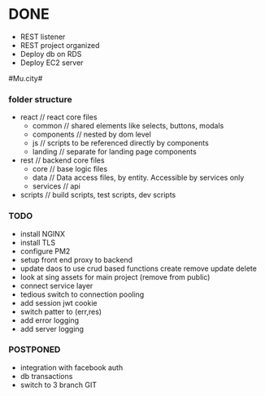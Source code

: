 # DONE #
* REST listener
* REST project organized
* Deploy db on RDS
* Deploy EC2 server

#Mu.city#

### folder structure ###
* react // react core files
    * common // shared elements like selects, buttons, modals
    * components // nested by dom level
    * js // scripts to be referenced directly by components
    * landing // separate for landing page components
* rest // backend core files
    * core // base logic files
    * data // Data access files, by entity. Accessible by services only
    * services // api
* scripts // build scripts, test scripts, dev scripts

### TODO ###
* install NGINX
* install TLS
* configure PM2
* setup front end proxy to backend
* update daos to use crud based functions create remove update delete
* look at sing assets for main project (remove from public)
* connect service layer
* tedious switch to connection pooling
* add session jwt cookie
* switch patter to (err,res)
* add error logging
* add server logging

### POSTPONED ###
* integration with facebook auth
* db transactions
* switch to 3 branch GIT

